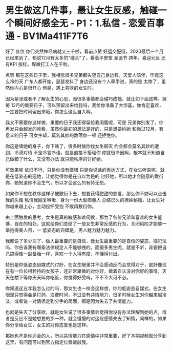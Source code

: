 # 男生做这几件事，最让女生反感，触碰一个瞬间好感全无 - P1：1.私信 - 恋爱百事通 - BV1Ma411F7T6

好了 各位 你们突然神经病就又三千啦，看前点赞 好运交配哦，2020最后一个月已经来到了，都说12月有太多的"碰头"了，看着平安夜 圣诞节 跨年，喜迎元旦 还有KPI 拔标，卑微打工人在千秋。

点赞 那在这些日子里，我相信很多兄弟都失望自己身边有，天爱人陪伴，毕竟这么冷的天 广东人都开始，瑟瑟发抖了 身边还没有个人牵手说，真的是 太惨了，虽然你内心是很开心 但是，遇上喜欢的女生时。

因为紧张或者不了解女生的心思，而很多事情都会碰巧成拙，就比如下面这样，舅舅 12月的重要日子，可以预留出来给我吗，我给你准备了大惊喜，你肯定喜欢，一定要把时间留出来哦，你怎么这么自大啊。

我又不需要你这样做，重要的日子我还得留给我闺蜜呢，可是 兄弟你别发了，你再发只会越发的难看，虽然你最初的想法是好的，只是想要约她 和你过12月，有意义的日子 可女生却，莫名其妙的数落你一顿 还拒绝你。

你这是缠她的身子，你下贱了，很多时候你找女生聊天 约会都会莫名其妙的遭到，冷漠对待 不是冷言冷语，就是直接不搭理你 你就很冷圈啊，根本就不知道自己做错了什么，又没有办法 就只能秩序的讨好她。

可效果呢 依旧不行，只是你没有做错 只是你说话的表达方式，在女生听来呢，就是在低姿态的逼她，让她觉得你是在自以为是的 讨好她，所以她才会随意的敷衍你，她知道你不会生气，所以才会这么的有恃无恐。

如果你不想在秩序这样子被敷衍下去，想要获得甜甜的恋爱，那么你不妨可以点击我的头像 私信我回复啾啾，身为一份大型商量人 总结已久的撩妹秘籍，让女生对你越来越上心，主动投怀受抱 不敢再敷衍你。

由上面触发的思考，女生是真的敏感和难伺候，那为了各位兄弟和喜欢的女生能够，自在的相处，这就给你们总结了一些女生非常反感的行为，关闭风险才能够一举抱得美人归，一 低姿态的自媒是，男人魅力魅力魅力。

我都说了多少次了，做人最重要的是自信，做女生最重要的是自信的姿态，拽犯法吗，你告诉我有哪条法律规定人不能够拽的，而很多男生呢，就是不听，非要把自己搞得像一副备胎一样，喜欢一个人得有度，不懂得付出。

特别是你低姿态自媒式的讨好，在女生眼里并不会感动反而会觉得对于，就好像现在有一位长相矜持的女孩子，还非常卑微的对你好，做着自认没对你好的事情，天天在楼下等你天天叫你吃饭，你觉得好受吗，不不不大可不必。

你知道这五年我怎么过的吗，那女生也一样会这样想，你的低姿态自媒式，在女生眼里只觉得会是打药，浪费时间，不过没有共情能力，很多时候女生对你越来越冷淡，或者说一对情侣走到分手的局面，都是因为失去了共情能力。

也就是失去了分享欲，就是女生说了很多事情会觉得你没有办法理解到她的点，或者是反应不是她想要的那一种，就会慢慢的对这段感情失去了知情，同样的，如果你分享给女生，女生的对你态度也是这样。

那她也不是你适合的人，所以共情能力在感情中非常重要，好了本期视频就分享到这里，有问题可以到官方指定位置敲敲我。

